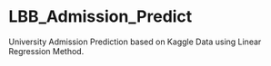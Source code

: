 # LBB_Admission_Predict
University Admission Prediction based on Kaggle Data using Linear Regression Method.
